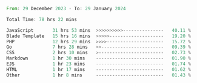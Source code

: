 
<!--START_SECTION:waka-->

```rust
From: 29 December 2023 - To: 29 January 2024

Total Time: 78 hrs 22 mins

JavaScript       31 hrs 53 mins  >>>>>>>>>>---------------   40.11 %
Blade Template   15 hrs 16 mins  >>>>>--------------------   19.20 %
PHP              12 hrs 29 mins  >>>>---------------------   15.72 %
Go               7 hrs 28 mins   >>-----------------------   09.39 %
CSS              2 hrs 10 mins   >------------------------   02.73 %
Markdown         1 hr 30 mins    -------------------------   01.90 %
EJS              1 hr 23 mins    -------------------------   01.74 %
HTML             1 hr 17 mins    -------------------------   01.62 %
Other            1 hr 8 mins     -------------------------   01.43 %
```

<!--END_SECTION:waka-->
<!---
Abedmuh/Abedmuh is a ✨ special ✨ repository because its `README.md` (this file) appears on your GitHub profile.
You can click the Preview link to take a look at your changes.
--->
